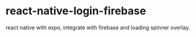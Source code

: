 # react-native-login-firebase
react native with expo, integrate with firebase and loading spinner overlay.
